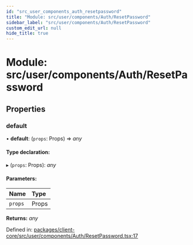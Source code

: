 ```yaml
---
id: "src_user_components_auth_resetpassword"
title: "Module: src/user/components/Auth/ResetPassword"
sidebar_label: "src/user/components/Auth/ResetPassword"
custom_edit_url: null
hide_title: true
---
```


# Module: src/user/components/Auth/ResetPassword

## Properties

### default

• **default**: (`props`: Props) => *any*

#### Type declaration:

▸ (`props`: Props): *any*

#### Parameters:

Name | Type |
:------ | :------ |
`props` | Props |

**Returns:** *any*

Defined in: [packages/client-core/src/user/components/Auth/ResetPassword.tsx:17](https://github.com/xr3ngine/xr3ngine/blob/65dfcf39a/packages/client-core/src/user/components/Auth/ResetPassword.tsx#L17)
